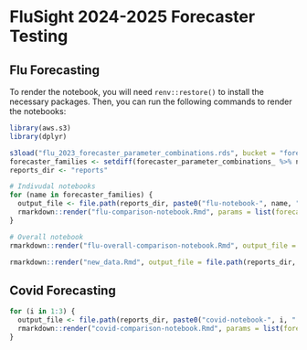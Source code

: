 # FluSight 2024-2025 Forecaster Testing

## Flu Forecasting

To render the notebook, you will need `renv::restore()` to install the necessary packages.
Then, you can run the following commands to render the notebooks:

```r
library(aws.s3)
library(dplyr)

s3load("flu_2023_forecaster_parameter_combinations.rds", bucket = "forecasting-team-data")
forecaster_families <- setdiff(forecaster_parameter_combinations_ %>% names, c("flusion_grf"))
reports_dir <- "reports"

# Indivudal notebooks
for (name in forecaster_families) {
  output_file <- file.path(reports_dir, paste0("flu-notebook-", name, ".html"))
  rmarkdown::render("flu-comparison-notebook.Rmd", params = list(forecaster_set = name), output_file = output_file)
}

# Overall notebook
rmarkdown::render("flu-overall-comparison-notebook.Rmd", output_file = file.path(reports_dir, "flu-overall-notebook.html"))

rmarkdown::render("new_data.Rmd", output_file = file.path(reports_dir, "new_data.html"))
```

## Covid Forecasting

```r
for (i in 1:3) {
  output_file <- file.path(reports_dir, paste0("covid-notebook-", i, ".html"))
  rmarkdown::render("covid-comparison-notebook.Rmd", params = list(forecaster_set = i), output_file = output_file)
}
```
